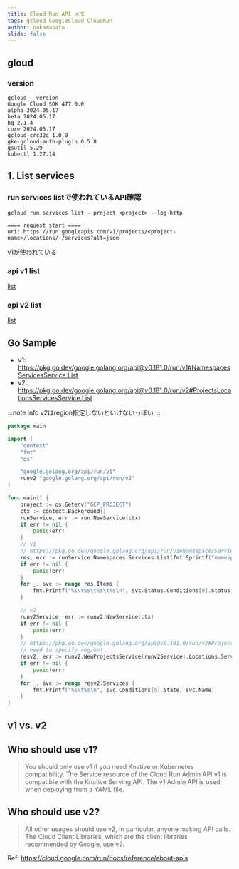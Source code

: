 ```yaml
---
title: Cloud Run API メモ
tags: gcloud GoogleCloud CloudRun
author: nakamasato
slide: false
---
```

## gloud 

### version

```
gcloud --version
Google Cloud SDK 477.0.0
alpha 2024.05.17
beta 2024.05.17
bq 2.1.4
core 2024.05.17
gcloud-crc32c 1.0.0
gke-gcloud-auth-plugin 0.5.8
gsutil 5.29
kubectl 1.27.14
```

## 1. List services

### run services listで使われているAPI確認

```
gcloud run services list --project <project> --log-http
```

```
==== request start ====
uri: https://run.googleapis.com/v1/projects/<project-name>/locations/-/services?alt=json
```

v1が使われている

### api v1 list

[list](https://github.com/googleapis/google-api-go-client/blob/4b79cc4e7d85f3a05e5ca99738cdf340b46da243/run/v1/run-api.json#L2460-L2520)

### api v2 list

[list](https://github.com/googleapis/google-api-go-client/blob/4b79cc4e7d85f3a05e5ca99738cdf340b46da243/run/v2/run-api.json#L1184-L1224)

## Go Sample

- v1: https://pkg.go.dev/google.golang.org/api@v0.181.0/run/v1#NamespacesServicesService.List
- v2: https://pkg.go.dev/google.golang.org/api@v0.181.0/run/v2#ProjectsLocationsServicesService.List

:::note info
v2はregion指定しないといけないっぽい
:::


```go
package main

import (
	"context"
	"fmt"
	"os"

	"google.golang.org/api/run/v1"
	runv2 "google.golang.org/api/run/v2"
)

func main() {
	project := os.Getenv("GCP_PROJECT")
	ctx := context.Background()
	runService, err := run.NewService(ctx)
	if err != nil {
		panic(err)
	}
	// v1
	// https://pkg.go.dev/google.golang.org/api/run/v1#NamespacesServicesService.List
	res, err := runService.Namespaces.Services.List(fmt.Sprintf("namespaces/%s", project)).Do()
	if err != nil {
		panic(err)
	}
	for _, svc := range res.Items {
		fmt.Printf("%s\t%s\t%s\t%s\n", svc.Status.Conditions[0].Status, svc.Metadata.Name, svc.Metadata.Labels["cloud.googleapis.com/location"], svc.Status.Url)
	}

	// v2
	runv2Service, err := runv2.NewService(ctx)
	if err != nil {
		panic(err)
	}
	// https://pkg.go.dev/google.golang.org/api@v0.181.0/run/v2#ProjectsLocationsServicesService.List
	// need to specify region!
	resv2, err := runv2.NewProjectsService(runv2Service).Locations.Services.List(fmt.Sprintf("projects/%s/locations/asia-northeast1", project)).Do()
	if err != nil {
		panic(err)
	}
	for _, svc := range resv2.Services {
		fmt.Printf("%s\t%s\n", svc.Conditions[0].State, svc.Name)
	}
}
```

## v1 vs. v2

## Who should use v1?

> You should only use v1 if you need Knative or Kubernetes compatibility. The Service resource of the Cloud Run Admin API v1 is compatible with the Knative Serving API. The v1 Admin API is used when deploying from a YAML file.

## Who should use v2?

> All other usages should use v2, in particular, anyone making API calls. The Cloud Client Libraries, which are the client libraries recommended by Google, use v2.

Ref: https://cloud.google.com/run/docs/reference/about-apis


